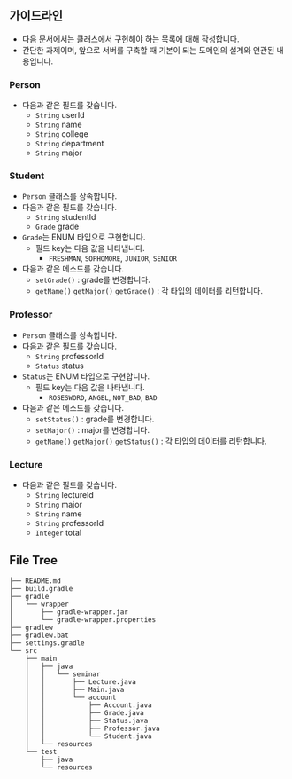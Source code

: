 ## 가이드라인
- 다음 문서에서는 클래스에서 구현해야 하는 목록에 대해 작성합니다.
- 간단한 과제이며, 앞으로 서버를 구축할 때 기본이 되는 도메인의 설계와 연관된 내용입니다.
### Person
- 다음과 같은 필드를 갖습니다.
  - `String` userId
  - `String` name
  - `String` college
  - `String` department
  - `String` major

### Student
-  `Person` 클래스를 상속합니다.
- 다음과 같은 필드를 갖습니다.
    - `String` studentId
    - `Grade` grade
- `Grade`는 ENUM 타입으로 구현합니다.
  - 필드 key는 다음 값을 나타냅니다.
    - `FRESHMAN`, `SOPHOMORE`, `JUNIOR`, `SENIOR`
- 다음과 같은 메소드를 갖습니다.
  - `setGrade()` : grade를 변경합니다.
  - `getName()`  `getMajor()`  `getGrade()` : 각 타입의 데이터를 리턴합니다.

### Professor
-  `Person` 클래스를 상속합니다.
- 다음과 같은 필드를 갖습니다.
    - `String` professorId
    - `Status` status
- `Status`는 ENUM 타입으로 구현합니다.
    - 필드 key는 다음 값을 나타냅니다.
        - `ROSESWORD`, `ANGEL`, `NOT_BAD`, `BAD`
- 다음과 같은 메소드를 갖습니다.
    - `setStatus()` : grade를 변경합니다.
    - `setMajor()` : major를 변경합니다.
    - `getName()`  `getMajor()`  `getStatus()` : 각 타입의 데이터를 리턴합니다.

### Lecture
- 다음과 같은 필드를 갖습니다.
  - `String` lectureId
  - `String` major
  - `String` name
  - `String` professorId
  - `Integer` total

## File Tree
```
├── README.md
├── build.gradle
├── gradle
│   └── wrapper
│       ├── gradle-wrapper.jar
│       └── gradle-wrapper.properties
├── gradlew
├── gradlew.bat
├── settings.gradle
└── src
    ├── main
    │   ├── java
    │   │   └── seminar
    │   │       ├── Lecture.java
    │   │       ├── Main.java
    │   │       └── account
    │   │           ├── Account.java
    │   │           ├── Grade.java
    │   │           ├── Status.java
    │   │           ├── Professor.java
    │   │           └── Student.java
    │   └── resources
    └── test
        ├── java
        └── resources
```